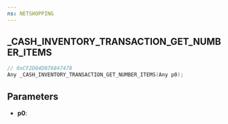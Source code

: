 ```yaml
---
ns: NETSHOPPING
---
```

## _CASH_INVENTORY_TRANSACTION_GET_NUMBER_ITEMS

```c
// 0xCF2D04D076847478
Any _CASH_INVENTORY_TRANSACTION_GET_NUMBER_ITEMS(Any p0);
```

## Parameters
* **p0**:

